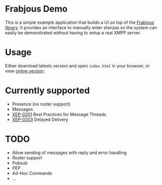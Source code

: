 Frabjous Demo
=============

This is a simple example application that builds a UI on top of the [Frabjous library](https://github.com/theozaurus/frabjous). It provides an interface to manually enter stanzas so the system can easily be demonstrated without having to setup a real XMPP server.

Usage
=====

Either download latests version and open `index.html` in your browser, or view [online version](http://theozaurus.github.com/frabjous_demo/).

Currently supported
===================

- Presence (no roster support)
- Messages
- [XEP-0201](http://xmpp.org/extensions/xep-0201.html) Best Practices for Message Threads
- [XEP-0203](http://xmpp.org/extensions/xep-0203.html) Delayed Delivery

TODO
====

- Allow sending of messages with reply and error handling
- Roster support
- Pubsub
- PEP
- Ad-Hoc Commands
- ...